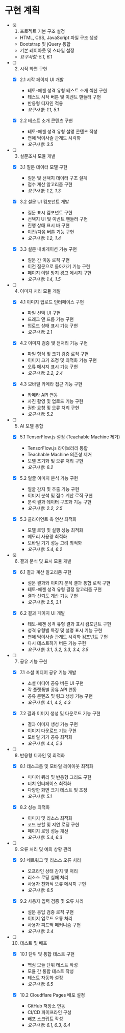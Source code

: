 # 구현 계획

- [x] 1. 프로젝트 기본 구조 설정



  - HTML, CSS, JavaScript 파일 구조 생성
  - Bootstrap 및 jQuery 통합
  - 기본 레이아웃 및 스타일 설정
  - _요구사항: 5.1, 6.1_

- [ ] 2. 시작 화면 구현
  - [x] 2.1 시작 페이지 UI 개발


    - 테토-에겐 성격 유형 테스트 소개 섹션 구현
    - 테스트 시작 버튼 및 이벤트 핸들러 구현
    - 반응형 디자인 적용
    - _요구사항: 1.1, 5.1_
  

  - [x] 2.2 테스트 소개 콘텐츠 구현


    - 테토-에겐 성격 유형 설명 콘텐츠 작성
    - 연애 먹이사슬 관계도 시각화
    - _요구사항: 3.5_

- [ ] 3. 설문조사 모듈 개발
  - [x] 3.1 질문 데이터 모델 구현




    - 질문 및 선택지 데이터 구조 설계
    - 점수 계산 알고리즘 구현
    - _요구사항: 1.2, 1.3_
  
  - [x] 3.2 설문 UI 컴포넌트 개발


    - 질문 표시 컴포넌트 구현
    - 선택지 UI 및 이벤트 핸들러 구현
    - 진행 상태 표시 바 구현
    - 이전/다음 버튼 기능 구현
    - _요구사항: 1.2, 1.4_
  
  - [x] 3.3 설문 내비게이션 기능 구현


    - 질문 간 이동 로직 구현
    - 이전 질문으로 돌아가기 기능 구현
    - 페이지 이탈 방지 경고 메시지 구현
    - _요구사항: 1.4, 1.5_

- [ ] 4. 이미지 처리 모듈 개발
  - [x] 4.1 이미지 업로드 인터페이스 구현


    - 파일 선택 UI 구현
    - 드래그 앤 드롭 기능 구현
    - 업로드 상태 표시 기능 구현
    - _요구사항: 2.1_
  
  - [x] 4.2 이미지 검증 및 전처리 기능 구현








    - 파일 형식 및 크기 검증 로직 구현
    - 이미지 크기 조정 및 최적화 기능 구현
    - 오류 메시지 표시 기능 구현
    - _요구사항: 2.2, 2.4_
  
  - [x] 4.3 모바일 카메라 접근 기능 구현









    - 카메라 API 연동
    - 사진 촬영 및 업로드 기능 구현
    - 권한 요청 및 오류 처리 구현
    - _요구사항: 5.2_

- [ ] 5. AI 모델 통합
  - [x] 5.1 TensorFlow.js 설정 (Teachable Machine 제거)

















    - TensorFlow.js 라이브러리 통합
    - Teachable Machine 의존성 제거
    - 모델 초기화 및 오류 처리 구현
    - _요구사항: 6.2_
  
  - [x] 5.2 얼굴 이미지 분석 기능 구현






    - 얼굴 감지 및 추출 기능 구현
    - 이미지 분석 및 점수 계산 로직 구현
    - 분석 결과 데이터 구조화 기능 구현
    - _요구사항: 2.2, 2.5_
  
  - [x] 5.3 클라이언트 측 연산 최적화




    - 모델 로딩 및 실행 성능 최적화
    - 메모리 사용량 최적화
    - 모바일 기기 성능 고려 최적화
    - _요구사항: 5.4, 6.2_

- [x] 6. 결과 분석 및 표시 모듈 개발








  - [x] 6.1 결과 계산 알고리즘 구현





    - 설문 결과와 이미지 분석 결과 통합 로직 구현
    - 테토-에겐 성격 유형 결정 알고리즘 구현
    - 결과 신뢰도 계산 기능 구현
    - _요구사항: 2.5, 3.1_
  
  - [x] 6.2 결과 페이지 UI 개발





    - 테토-에겐 성격 유형 결과 표시 컴포넌트 구현
    - 성격 유형별 특징 및 설명 표시 기능 구현
    - 연애 먹이사슬 관계도 시각화 컴포넌트 구현
    - 다시 테스트하기 버튼 기능 구현
    - _요구사항: 3.1, 3.2, 3.3, 3.4, 3.5_

- [ ] 7. 공유 기능 구현
  - [x] 7.1 소셜 미디어 공유 기능 개발



    - 소셜 미디어 공유 버튼 UI 구현
    - 각 플랫폼별 공유 API 연동
    - 공유 콘텐츠 및 링크 생성 기능 구현
    - _요구사항: 4.1, 4.2, 4.3_
  
  - [x] 7.2 결과 이미지 생성 및 다운로드 기능 구현


    - 결과 이미지 생성 기능 구현
    - 이미지 다운로드 기능 구현
    - 모바일 기기 공유 최적화
    - _요구사항: 4.4, 5.3_

- [ ] 8. 반응형 디자인 및 최적화
  - [x] 8.1 데스크톱 및 모바일 레이아웃 최적화


    - 미디어 쿼리 및 반응형 그리드 구현
    - 터치 인터페이스 최적화
    - 다양한 화면 크기 테스트 및 조정
    - _요구사항: 5.1_
  
  - [x] 8.2 성능 최적화
    - 이미지 및 리소스 최적화
    - 코드 분할 및 지연 로딩 구현
    - 페이지 로딩 성능 개선
    - _요구사항: 5.4, 6.3_

- [ ] 9. 오류 처리 및 예외 상황 관리
  - [x] 9.1 네트워크 및 리소스 오류 처리
    - 오프라인 상태 감지 및 처리
    - 리소스 로딩 실패 처리
    - 사용자 친화적 오류 메시지 구현
    - _요구사항: 6.5_
  
  - [x] 9.2 사용자 입력 검증 및 오류 처리
    - 설문 응답 검증 로직 구현
    - 이미지 업로드 오류 처리
    - 사용자 피드백 메커니즘 구현
    - _요구사항: 2.4_

- [ ] 10. 테스트 및 배포
  - [x] 10.1 단위 및 통합 테스트 구현
    - 핵심 모듈 단위 테스트 작성
    - 모듈 간 통합 테스트 작성
    - 테스트 자동화 설정
    - _요구사항: 6.5_
  
  - [x] 10.2 Cloudflare Pages 배포 설정
    - GitHub 저장소 연동
    - CI/CD 파이프라인 구성
    - 배포 스크립트 작성
    - _요구사항: 6.1, 6.3, 6.4_